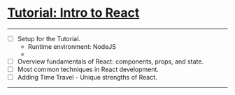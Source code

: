 # [Tutorial: Intro to React](https://reactjs.org/tutorial/tutorial.html)

---

- [ ] Setup for the Tutorial.
  - Runtime environment: NodeJS
  - 
- [ ] Overview fundamentals of React: components, props, and state.
- [ ] Most common techniques in React development.
- [ ] Adding Time Travel - Unique strengths of React.

---

